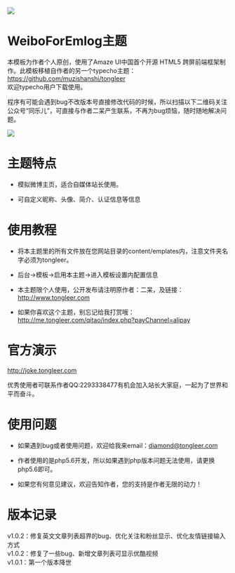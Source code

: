 <img src="https://ws3.sinaimg.cn/large/0078FzW1ly1fswhcipezdj311i0gr7m0.jpg">

# WeiboForEmlog主题

本模板为作者个人原创，使用了Amaze UI中国首个开源 HTML5 跨屏前端框架制作。此模板移植自作者的另一个typecho主题：https://github.com/muzishanshi/tongleer<br />欢迎typecho用户下载使用。

程序有可能会遇到bug不改版本号直接修改代码的时候，所以扫描以下二维码关注公众号“同乐儿”，可直接与作者二呆产生联系，不再为bug烦恼，随时随地解决问题。

<img src="http://me.tongleer.com/content/uploadfile/201706/008b1497454448.png">

# 主题特点
 - 模拟微博主页，适合自媒体站长使用。

 - 可自定义昵称、头像、简介、认证信息等信息

# 使用教程
 - 将本主题里的所有文件放在您网站目录的content/emplates内，注意文件夹名字必须为tongleer。

 - 后台->模板->启用本主题->进入模板设置内配置信息

 - 本主题限个人使用，公开发布请注明原作者：二呆，及链接：http://www.tongleer.com

 - 如果你喜欢这个主题，别忘记给我打赏哦：http://me.tongleer.com/qitao/index.php?payChannel=alipay

# 官方演示
http://joke.tongleer.com

优秀使用者可联系作者QQ:2293338477有机会加入站长大家庭，一起为了世界和平而奋斗。

# 使用问题
 - 如果遇到bug或者使用问题，欢迎给我来email：diamond@tongleer.com
 
 - 作者使用的是php5.6开发，所以如果遇到php版本问题无法使用，请更换php5.6即可。
 
 - 如果您有何意见建议，欢迎告知作者，您的支持是作者无限的动力！

# 版本记录
v1.0.2：修复英文文章列表超界的bug、优化关注和粉丝显示、优化友情链接输入方式<br />
v1.0.2：修复了一些bug、新增文章列表可显示优酷视频<br />
v1.0.1：第一个版本降世